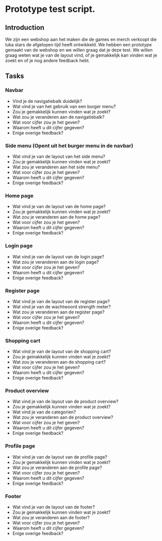 # Prototype test script.

## Introduction
We zijn een webshop aan het maken die de games en merch verkoopt die luka stars de afgelopen tijd heeft ontwikkeld. We hebben een prototype gemaakt van de webshop en we willen graag dat je deze test. We willen graag weten wat je van de layout vind, of je gemakkelijk kan vinden wat je zoekt en of je nog andere feedback hebt.

## Tasks
### Navbar 
- Vind je de navigatiebalk duidelijk?
- Wat vind je van het gebruik van een burger menu?
- Zou je gemakkelijk kunnen vinden wat je zoekt?
- Wat zou je veranderen aan de navigatiebalk?
- Wat voor cijfer zou je het geven?
- Waarom heeft u dit cijfer gegeven?
- Enige overige feedback?

### Side menu (Opent uit het burger menu in de navbar)
- Wat vind je van de layout van het side menu?
- Zou je gemakkelijk kunnen vinden wat je zoekt?
- Wat zou je veranderen aan het side menu?
- Wat voor cijfer zou je het geven?
- Waarom heeft u dit cijfer gegeven?
- Enige overige feedback?

### Home page
- Wat vind je van de layout van de home page?
- Zou je gemakkelijk kunnen vinden wat je zoekt?
- Wat zou je veranderen aan de home page?
- Wat voor cijfer zou je het geven?
- Waarom heeft u dit cijfer gegeven?
- Enige overige feedback?

### Login page
- Wat vind je van de layout van de login page?
- Wat zou je veranderen aan de login page?
- Wat voor cijfer zou je het geven?
- Waarom heeft u dit cijfer gegeven?
- Enige overige feedback?

### Register page
- Wat vind je van de layout van de register page?
- Wat vind je van de wachtwoord strength meter?
- Wat zou je veranderen aan de register page?
- Wat voor cijfer zou je het geven?
- Waarom heeft u dit cijfer gegeven?
- Enige overige feedback?

### Shopping cart
- Wat vind je van de layout van de shopping cart?
- Zou je gemakkelijk kunnen vinden wat je zoekt?
- Wat zou je veranderen aan de shopping cart?
- Wat voor cijfer zou je het geven?
- Waarom heeft u dit cijfer gegeven?
- Enige overige feedback?

### Product overview
- Wat vind je van de layout van de product overview?
- Zou je gemakkelijk kunnen vinden wat je zoekt?
- Wat vind je van de categorien?
- Wat zou je veranderen aan de product overview?
- Wat voor cijfer zou je het geven?
- Waarom heeft u dit cijfer gegeven?
- Enige overige feedback?

### Profile page
- Wat vind je van de layout van de profile page?
- Zou je gemakkelijk kunnen vinden wat je zoekt?
- Wat zou je veranderen aan de profile page?
- Wat voor cijfer zou je het geven?
- Waarom heeft u dit cijfer gegeven?
- Enige overige feedback?

### Footer
- Wat vind je van de layout van de footer?
- Zou je gemakkelijk kunnen vinden wat je zoekt?
- Wat zou je veranderen aan de footer?
- Wat voor cijfer zou je het geven?
- Waarom heeft u dit cijfer gegeven?
- Enige overige feedback?

